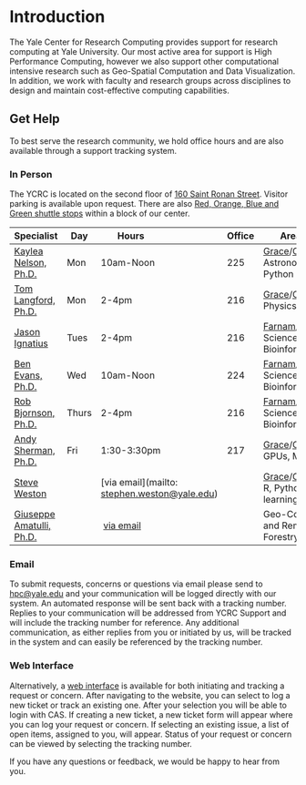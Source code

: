 # Introduction

The Yale Center for Research Computing provides support for research computing at Yale University. Our most active area for support is High Performance Computing, however we also support other computational intensive research such as Geo-Spatial Computation and Data Visualization.  In addition, we work with faculty and research groups across disciplines to design and maintain cost-effective computing capabilities.

## Get Help

To best serve the research community, we hold office hours and are also available through a support tracking system.

### In Person

The YCRC is located on the second floor of [160 Saint Ronan Street](https://research.computing.yale.edu/about/location). Visitor parking is available upon request. There are also [Red, Orange, Blue and Green shuttle stops](https://yaleshuttle.doublemap.com/map) within a block of our center.

|Specialist<img width=150/>|Day|Hours<img width=100/>|Office|Areas of Focus|
|--- |--- |--- |--- |--- |
|[Kaylea Nelson, Ph.D.](https://research.computing.yale.edu/about/staff/kaylea-nelson)|Mon|10am-Noon|225|[Grace](/node/3800)/[Omega](/node/3797)/[Milgram](/node/4451), Astronomy, G&G, MPI, Python|
|[Tom Langford, Ph.D.](https://research.computing.yale.edu/about/research-scientists-staff/thomas-langford)|Mon|2-4pm|216|[Grace](/node/3800)/[Omega](/node/3797)/[Milgram](/node/4451), Physics, Python|
|[Jason Ignatius](https://research.computing.yale.edu/about/staff/jason-ignatius)|Tues|2-4pm|216|[Farnam](/node/9721)/[Ruddle](/node/4298), Life Sciences, Bioinformatics, PacBio|
|[Ben Evans, Ph.D.](https://research.computing.yale.edu/about/staff/benjamin-evans)|Wed|10am-Noon|224|[Farnam](/node/9721)/[Ruddle](/node/4298), Life Sciences, Bioinformatics, Python|
|[Rob Bjornson, Ph.D.](https://research.computing.yale.edu/about/leadership-team/robert-bjornson)|Thurs|2-4pm|216|[Farnam](/node/9721)/[Ruddle](/node/4298), Life Sciences, Bioinformatics, Python|
|[Andy Sherman, Ph.D.](https://research.computing.yale.edu/about/leadership-team/andrew-sherman)|Fri|1:30-3:30pm|217|[Grace](/node/3800)/[Omega](/node/3797), MPI, GPUs, Matlab|
|[Steve Weston](https://research.computing.yale.edu/about/staff/stephen-weston)||[via email](mailto: stephen.weston@yale.edu)||[Grace](/node/3800)/[Omega](/node/3797)/[Milgram](/node/4451), R, Python, Deep learning|
|[Giuseppe Amatulli, Ph.D.](https://research.computing.yale.edu/about/staff/giuseppe-amatulli)|| [via email](mailto:giuseppe.amatulli@yale.edu)||Geo-Computation, GIS and Remote Sensing, Forestry|


### Email

To submit requests, concerns or questions via email please send to hpc@yale.edu and your communication will be logged directly with our system. An automated response will be sent back with a tracking number. Replies to your communication will be addressed from YCRC Support and will include the tracking number for reference. Any additional communication, as either replies from you or initiated by us, will be tracked in the system and can easily be referenced by the tracking number.

### Web Interface

Alternatively, a [web interface](https://hpc.research.yale.edu/support) is available for both initiating and tracking a request or concern. After navigating to the website, you can select to log a new ticket or track an existing one. After your selection you will be able to login with CAS. If creating a new ticket, a new ticket form will appear where you can log your request or concern. If selecting an existing issue, a list of open items, assigned to you, will appear. Status of your request or concern can be viewed by selecting the tracking number.

If you have any questions or feedback, we would be happy to hear from you.
